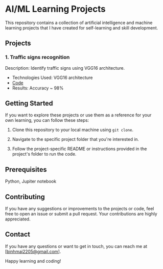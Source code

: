 # AI/ML Learning Projects

This repository contains a collection of artificial intelligence and machine learning projects that I have created for self-learning and skill development.

## Projects

### 1. Traffic signs recognition

Description: Identify traffic signs using VGG16 architecture.

- Technologies Used: VGG16 architecture
- [Code](https://github.com/maiducbinh/AI-ML-learning-projects/tree/6b4093c1d1b6dea5309dc453f9c18e35250e213d/Traffic-signs-recognition)
- Results: Accuracy ~ 98%

## Getting Started

If you want to explore these projects or use them as a reference for your own learning, you can follow these steps:

1. Clone this repository to your local machine using `git clone`.

2. Navigate to the specific project folder that you're interested in.

3. Follow the project-specific README or instructions provided in the project's folder to run the code.

## Prerequisites

Python, Jupiter notebook

## Contributing

If you have any suggestions or improvements to the projects or code, feel free to open an issue or submit a pull request. Your contributions are highly appreciated.

## Contact

If you have any questions or want to get in touch, you can reach me at [binhmai2205@gmail.com].

Happy learning and coding!
